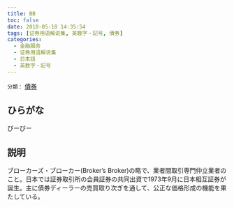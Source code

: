 ```yaml
---
title: BB
toc: false
date: 2018-05-18 14:35:54
tags: [证券用语解说集, 英数字・記号, 債券]
categories:
  - 金融服务
  - 证券用语解说集
  - 日本語
  - 英数字・記号
---
```


`分類：` [債券](/tags/債券/)

## ひらがな

びーびー

## 説明

ブローカーズ・ブローカー(Broker’s Broker)の略で、業者間取引専門仲立業者のこと。日本では証券取引所の会員証券の共同出資で1973年9月に日本相互証券が誕生。主に債券ディーラーの売買取り次ぎを通して、公正な価格形成の機能を果たしている。

